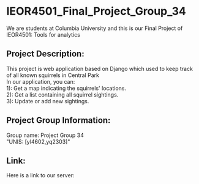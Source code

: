 # IEOR4501_Final_Project_Group_34

We are students at Columbia University and this is our Final Project of IEOR4501: Tools for analytics

## Project Description: 
This project is web application based on Django which used to keep track of all known squirrels in Central Park  
In our application, you can:  
1): Get a map indicating the squirrels' locations.  
2): Get a list containing all squirrel sightings.  
3): Update or add new sightings. 





## Project Group Information:
Group name: Project Group 34  
"UNIS: [yl4602,yq2303]"

## Link:
Here is a link to our server:
